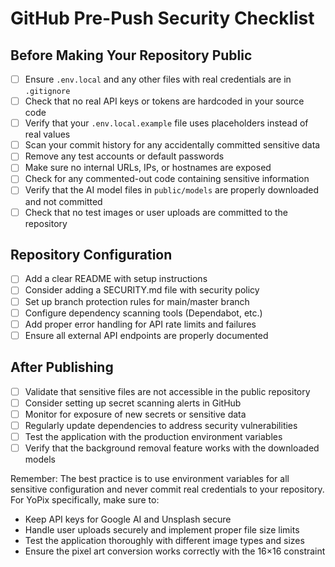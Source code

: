 # GitHub Pre-Push Security Checklist

## Before Making Your Repository Public

- [ ] Ensure `.env.local` and any other files with real credentials are in `.gitignore`
- [ ] Check that no real API keys or tokens are hardcoded in your source code
- [ ] Verify that your `.env.local.example` file uses placeholders instead of real values
- [ ] Scan your commit history for any accidentally committed sensitive data
- [ ] Remove any test accounts or default passwords
- [ ] Make sure no internal URLs, IPs, or hostnames are exposed
- [ ] Check for any commented-out code containing sensitive information
- [ ] Verify that the AI model files in `public/models` are properly downloaded and not committed
- [ ] Check that no test images or user uploads are committed to the repository

## Repository Configuration

- [ ] Add a clear README with setup instructions
- [ ] Consider adding a SECURITY.md file with security policy
- [ ] Set up branch protection rules for main/master branch
- [ ] Configure dependency scanning tools (Dependabot, etc.)
- [ ] Add proper error handling for API rate limits and failures
- [ ] Ensure all external API endpoints are properly documented

## After Publishing

- [ ] Validate that sensitive files are not accessible in the public repository
- [ ] Consider setting up secret scanning alerts in GitHub
- [ ] Monitor for exposure of new secrets or sensitive data
- [ ] Regularly update dependencies to address security vulnerabilities
- [ ] Test the application with the production environment variables
- [ ] Verify that the background removal feature works with the downloaded models

Remember: The best practice is to use environment variables for all sensitive configuration and never commit real credentials to your repository. For YoPix specifically, make sure to:
- Keep API keys for Google AI and Unsplash secure
- Handle user uploads securely and implement proper file size limits
- Test the application thoroughly with different image types and sizes
- Ensure the pixel art conversion works correctly with the 16×16 constraint 